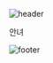 ![header](https://capsule-render.vercel.app/api?text=capsule_render&animation=fadeIn)


안녀


![footer](https://capsule-render.vercel.app/api?section=footer)
